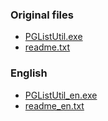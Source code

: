 ### Original files

- [PGListUtil.exe](https://0xacab.org/dCF/deCloudflare/-/raw/master/tool/PGListUtil/releases/PGListUtil.exe)
- [readme.txt](readme.txt)



### English

- [PGListUtil_en.exe](https://0xacab.org/dCF/deCloudflare/-/raw/master/tool/PGListUtil/releases/PGListUtil_en.exe)
- [readme_en.txt](readme_en.txt)
